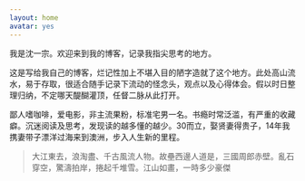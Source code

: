 ```yaml
---
layout: home
avatar: yes
---
```



我是沈一宗。欢迎来到我的博客，记录我指尖思考的地方。

这是写给我自己的博客，烂记性加上不堪入目的陋字造就了这个地方。此处高山流水，易于存取，很适合随手记录下流动的怪念头，观点以及心得体会。假以时日整理归纳，不定哪天醍醐灌顶，任督二脉从此打开。

鄙人嗜咖啡，爱电影，非主流果粉，标准宅男一名。书瘾时常泛滥，有严重的收藏癖。沉迷阅读及思考，发现读的越多懂的越少。30而立，娶贤妻得贵子，14年我携妻带子漂洋过海来到澳洲，步入人生新的里程。

> 大江東去，浪淘盡、千古風流人物。故壘西邊人道是，三國周郎赤壁。亂石穿空，驚濤拍岸，捲起千堆雪。江山如畫，一時多少豪傑  



